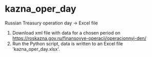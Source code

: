 # kazna_oper_day
 Russian Treasury operation day -> Excel file

1. Download xml file with data for a chosen period on
https://roskazna.gov.ru/finansovye-operacii/operacionnyj-den/
2. Run the Python script, data is written to an Excel 
file 'kazna_oper_day.xlsx'.
